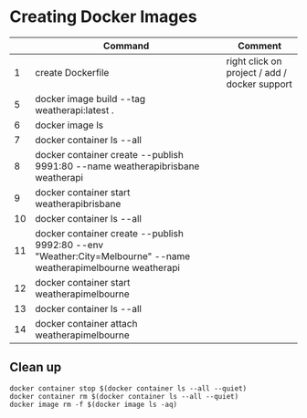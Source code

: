 # Creating Docker Images

|     | Command                                                                                                        | Comment                                       |
| --- | -------------------------------------------------------------------------------------------------------------- | --------------------------------------------- |
| 1   | create Dockerfile                                                                                              | right click on project / add / docker support |
| 5   | docker image build --tag weatherapi:latest .                                                                   |                                               |
| 6   | docker image ls                                                                                                |                                               |
| 7   | docker container ls --all                                                                                      |                                               |
| 8   | docker container create --publish 9991:80 --name weatherapibrisbane weatherapi                                 |                                               |
| 9   | docker container start weatherapibrisbane                                                                      |                                               |
| 10  | docker container ls --all                                                                                      |                                               |
| 11  | docker container create --publish 9992:80 --env "Weather:City=Melbourne" --name weatherapimelbourne weatherapi |                                               |
| 12  | docker container start weatherapimelbourne                                                                     |                                               |
| 13  | docker container ls --all                                                                                      |                                               |
| 14  | docker container attach weatherapimelbourne                                                                    |                                               |

## Clean up

```
docker container stop $(docker container ls --all --quiet)
docker container rm $(docker container ls --all --quiet)
docker image rm -f $(docker image ls -aq)
```
